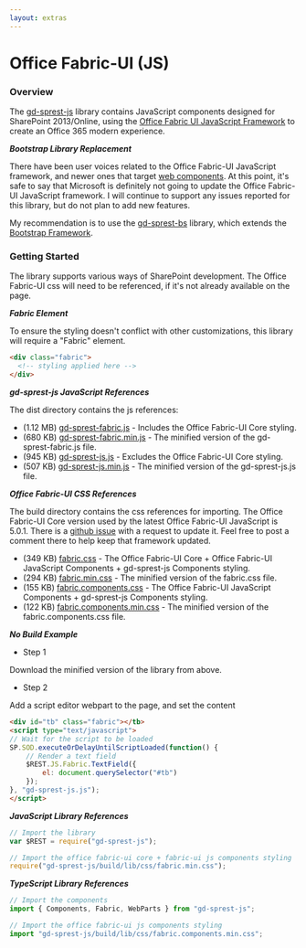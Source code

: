 ```yaml
---
layout: extras
---
```

# Office Fabric-UI (JS)

### Overview

The [gd-sprest-js](https://github.com/gunjandatta/sprest-js) library contains JavaScript components designed for SharePoint 2013/Online, using the [Office Fabric UI JavaScript Framework](https://dev.office.com/fabric-js) to create an Office 365 modern experience.

**_Bootstrap Library Replacement_**

There have been user voices related to the Office Fabric-UI JavaScript framework, and newer ones that target [web components](https://sharepoint.uservoice.com/forums/329220-sharepoint-dev-platform/suggestions/35100433-office-ui-fabric-as-web-components). At this point, it's safe to say that Microsoft is definitely not going to update the Office Fabric-UI JavaScript framework. I will continue to support any issues reported for this library, but do not plan to add new features.

My recommendation is to use the [gd-sprest-bs](../bs) library, which extends the [Bootstrap Framework](https://getbootstrap.com).

### Getting Started

The library supports various ways of SharePoint development. The Office Fabric-UI css will need to be referenced, if it's not already available on the page.

**_Fabric Element_**

To ensure the styling doesn't conflict with other customizations, this library will require a "Fabric" element.
```html
<div class="fabric">
  <!-- styling applied here -->
</div>
```

**_gd-sprest-js JavaScript References_**

The dist directory contains the js references:

- (1.12 MB) [gd-sprest-fabric.js](https://raw.githubusercontent.com/gunjandatta/sprest-js/master/dist/gd-sprest-fabric.js) - Includes the Office Fabric-UI Core styling.
- (680 KB) [gd-sprest-fabric.min.js](https://raw.githubusercontent.com/gunjandatta/sprest-js/master/dist/gd-sprest-fabric.min.js) - The minified version of the gd-sprest-fabric.js file.
- (945 KB) [gd-sprest-js.js](https://raw.githubusercontent.com/gunjandatta/sprest-js/master/dist/gd-sprest-js.js) - Excludes the Office Fabric-UI Core styling.
- (507 KB) [gd-sprest-js.min.js](https://raw.githubusercontent.com/gunjandatta/sprest-js/master/dist/gd-sprest-js.min.js) - The minified version of the gd-sprest-js.js file.

**_Office Fabric-UI CSS References_**

The build directory contains the css references for importing. The Office Fabric-UI Core version used by the latest Office Fabric-UI JavaScript is 5.0.1. There is a [github issue](https://github.com/OfficeDev/office-ui-fabric-js/issues/346) with a request to update it. Feel free to post a comment there to help keep that framework updated.

- (349 KB) [fabric.css](https://raw.githubusercontent.com/gunjandatta/sprest-js/master/dist/fabric.css) - The Office Fabric-UI Core + Office Fabric-UI JavaScript Components + gd-sprest-js Components styling.
- (294 KB) [fabric.min.css](https://raw.githubusercontent.com/gunjandatta/sprest-js/master/dist/fabric.min.css) - The minified version of the fabric.css file.
- (155 KB) [fabric.components.css](https://raw.githubusercontent.com/gunjandatta/sprest-js/master/dist/fabric.components.css) - The Office Fabric-UI JavaScript Components + gd-sprest-js Components styling.
- (122 KB) [fabric.components.min.css](https://raw.githubusercontent.com/gunjandatta/sprest-js/master/dist/fabric.components.min.css) - The minified version of the fabric.components.css file.

**_No Build Example_**

- Step 1

Download the minified version of the library from above.

- Step 2

Add a script editor webpart to the page, and set the content

```html
<div id="tb" class="fabric"></tb>
<script type="text/javascript">
// Wait for the script to be loaded
SP.SOD.executeOrDelayUntilScriptLoaded(function() {
    // Render a text field
    $REST.JS.Fabric.TextField({
        el: document.querySelector("#tb")
    });
}, "gd-sprest-js.js");
</script>
```

**_JavaScript Library References_**

```js
// Import the library
var $REST = require("gd-sprest-js");

// Import the office fabric-ui core + fabric-ui js components styling
require("gd-sprest-js/build/lib/css/fabric.min.css");
```

**_TypeScript Library References_**

```ts
// Import the components
import { Components, Fabric, WebParts } from "gd-sprest-js";

// Import the office fabric-ui js components styling
import "gd-sprest-js/build/lib/css/fabric.components.min.css";
```